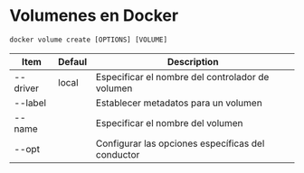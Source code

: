 # Volumenes en Docker


``` ps
docker volume create [OPTIONS] [VOLUME]
```

| Item         | Defaul     | Description                                            |
|--------------|------------|--------------------------------------------------------|
| --driver     | local      | Especificar el nombre del controlador de volumen       |
| --label      |            | Establecer metadatos para un volumen                   |
| --name       |            | Especificar el nombre del volumen                      |
| --opt        |            | Configurar las opciones específicas del conductor      |

